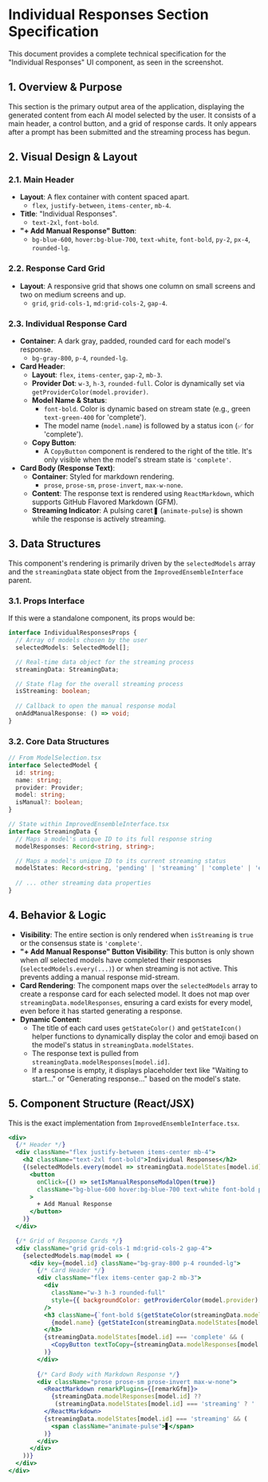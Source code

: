 # Individual Responses Section Specification

This document provides a complete technical specification for the "Individual Responses" UI component, as seen in the screenshot.

## 1. Overview & Purpose

This section is the primary output area of the application, displaying the generated content from each AI model selected by the user. It consists of a main header, a control button, and a grid of response cards. It only appears after a prompt has been submitted and the streaming process has begun.

## 2. Visual Design & Layout

### 2.1. Main Header
- **Layout**: A flex container with content spaced apart.
  - `flex`, `justify-between`, `items-center`, `mb-4`.
- **Title**: "Individual Responses".
  - `text-2xl`, `font-bold`.
- **"+ Add Manual Response" Button**:
  - `bg-blue-600`, `hover:bg-blue-700`, `text-white`, `font-bold`, `py-2`, `px-4`, `rounded-lg`.

### 2.2. Response Card Grid
- **Layout**: A responsive grid that shows one column on small screens and two on medium screens and up.
  - `grid`, `grid-cols-1`, `md:grid-cols-2`, `gap-4`.

### 2.3. Individual Response Card
- **Container**: A dark gray, padded, rounded card for each model's response.
  - `bg-gray-800`, `p-4`, `rounded-lg`.
- **Card Header**:
  - **Layout**: `flex`, `items-center`, `gap-2`, `mb-3`.
  - **Provider Dot**: `w-3`, `h-3`, `rounded-full`. Color is dynamically set via `getProviderColor(model.provider)`.
  - **Model Name & Status**:
    - `font-bold`. Color is dynamic based on stream state (e.g., green `text-green-400` for 'complete').
    - The model name (`model.name`) is followed by a status icon (`✅` for 'complete').
  - **Copy Button**:
    - A `CopyButton` component is rendered to the right of the title. It's only visible when the model's stream state is `'complete'`.
- **Card Body (Response Text)**:
  - **Container**: Styled for markdown rendering.
    - `prose`, `prose-sm`, `prose-invert`, `max-w-none`.
  - **Content**: The response text is rendered using `ReactMarkdown`, which supports GitHub Flavored Markdown (GFM).
  - **Streaming Indicator**: A pulsing caret `▋` (`animate-pulse`) is shown while the response is actively streaming.

## 3. Data Structures

This component's rendering is primarily driven by the `selectedModels` array and the `streamingData` state object from the `ImprovedEnsembleInterface` parent.

### 3.1. Props Interface
If this were a standalone component, its props would be:

```typescript
interface IndividualResponsesProps {
  // Array of models chosen by the user
  selectedModels: SelectedModel[];

  // Real-time data object for the streaming process
  streamingData: StreamingData;

  // State flag for the overall streaming process
  isStreaming: boolean;
  
  // Callback to open the manual response modal
  onAddManualResponse: () => void;
}
```

### 3.2. Core Data Structures

```typescript
// From ModelSelection.tsx
interface SelectedModel {
  id: string;
  name: string;
  provider: Provider;
  model: string;
  isManual?: boolean;
}

// State within ImprovedEnsembleInterface.tsx
interface StreamingData {
  // Maps a model's unique ID to its full response string
  modelResponses: Record<string, string>;

  // Maps a model's unique ID to its current streaming status
  modelStates: Record<string, 'pending' | 'streaming' | 'complete' | 'error'>;
  
  // ... other streaming data properties
}
```

## 4. Behavior & Logic

- **Visibility**: The entire section is only rendered when `isStreaming` is `true` or the consensus state is `'complete'`.
- **"+ Add Manual Response" Button Visibility**: This button is only shown when *all* selected models have completed their responses (`selectedModels.every(...)`) or when streaming is not active. This prevents adding a manual response mid-stream.
- **Card Rendering**: The component maps over the `selectedModels` array to create a response card for each selected model. It does not map over `streamingData.modelResponses`, ensuring a card exists for every model, even before it has started generating a response.
- **Dynamic Content**:
  - The title of each card uses `getStateColor()` and `getStateIcon()` helper functions to dynamically display the color and emoji based on the model's status in `streamingData.modelStates`.
  - The response text is pulled from `streamingData.modelResponses[model.id]`.
  - If a response is empty, it displays placeholder text like "Waiting to start..." or "Generating response..." based on the model's state.

## 5. Component Structure (React/JSX)

This is the exact implementation from `ImprovedEnsembleInterface.tsx`.

```jsx
<div>
  {/* Header */}
  <div className="flex justify-between items-center mb-4">
    <h2 className="text-2xl font-bold">Individual Responses</h2>
    {(selectedModels.every(model => streamingData.modelStates[model.id] === 'complete') || !isStreaming) && (
      <button
        onClick={() => setIsManualResponseModalOpen(true)}
        className="bg-blue-600 hover:bg-blue-700 text-white font-bold py-2 px-4 rounded-lg"
      >
        + Add Manual Response
      </button>
    )}
  </div>

  {/* Grid of Response Cards */}
  <div className="grid grid-cols-1 md:grid-cols-2 gap-4">
    {selectedModels.map(model => (
      <div key={model.id} className="bg-gray-800 p-4 rounded-lg">
        {/* Card Header */}
        <div className="flex items-center gap-2 mb-3">
          <div
            className="w-3 h-3 rounded-full"
            style={{ backgroundColor: getProviderColor(model.provider) }}
          />
          <h3 className={`font-bold ${getStateColor(streamingData.modelStates[model.id] ?? 'pending')}`}>
            {model.name} {getStateIcon(streamingData.modelStates[model.id] ?? 'pending')}
          </h3>
          {streamingData.modelStates[model.id] === 'complete' && (
            <CopyButton textToCopy={streamingData.modelResponses[model.id] ?? ''} />
          )}
        </div>
        
        {/* Card Body with Markdown Response */}
        <div className="prose prose-sm prose-invert max-w-none">
          <ReactMarkdown remarkPlugins={[remarkGfm]}>
            {streamingData.modelResponses[model.id] ?? 
             (streamingData.modelStates[model.id] === 'streaming' ? ' ' : 'Waiting to start...')}
          </ReactMarkdown>
          {streamingData.modelStates[model.id] === 'streaming' && (
            <span className="animate-pulse">▋</span>
          )}
        </div>
      </div>
    ))}
  </div>
</div>
```




